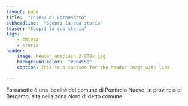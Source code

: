 ```yaml
---
layout: page
title:  "Chiesa di Fornasotto"
subheadline:  "Scopri la sua storia"
teaser: "Scopri la sua storia"
tags:
    - chiesa
    - storia
header:
    image: header_unsplash_2-970x.jpg
    background-color:  "#304558"
    caption: This is a caption for the header image with link
    
---
```

Fornasotto è una località del comune di Pontirolo Nuovo, in provincia di Bergamo, sita nella zona Nord di detto comune.
